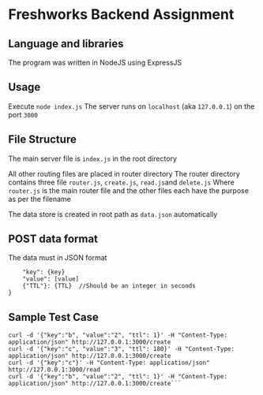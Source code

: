 # Freshworks Backend Assignment

## Language and libraries
The program was written in NodeJS using ExpressJS

## Usage
Execute `node index.js`
The server runs on `localhost` (aka `127.0.0.1`) on the port `3000`

## File Structure
The main server file is `index.js` in the root directory

All other routing files are placed in router directory
    The router directory contains three file `router.js`, `create.js`, `read.js`and `delete.js`
    Where `router.js` is the main router file and the other files each have the purpose as per the filename

The data store is created in root path as `data.json` automatically

## POST data format
The data must in JSON format
```{
    "key": {key}
    "value": [value]
    {"TTL"}: {TTL}  //Should be an integer in seconds 
} 
```

## Sample Test Case
```curl -d '{"key":"a", "value":"1"}' -H "Content-Type: application/json" http://127.0.0.1:3000/create
curl -d '{"key":"b", "value":"2", "ttl": 1}' -H "Content-Type: application/json" http://127.0.0.1:3000/create
curl -d '{"key":"c", "value":"3", "ttl": 180}' -H "Content-Type: application/json" http://127.0.0.1:3000/create
curl -d '{"key":"c"}' -H "Content-Type: application/json" http://127.0.0.1:3000/read
curl -d '{"key":"b", "value":"2", "ttl": 1}' -H "Content-Type: application/json" http://127.0.0.1:3000/create```
